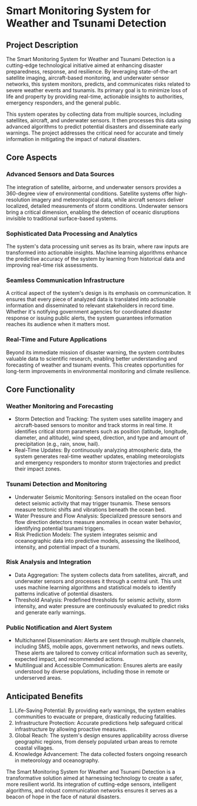 # Smart Monitoring System for Weather and Tsunami Detection

## Project Description
The Smart Monitoring System for Weather and Tsunami Detection is a cutting-edge technological initiative aimed at enhancing disaster preparedness, response, and resilience. By leveraging state-of-the-art satellite imaging, aircraft-based monitoring, and underwater sensor networks, this system monitors, predicts, and communicates risks related to severe weather events and tsunamis. Its primary goal is to minimize loss of life and property by providing real-time, actionable insights to authorities, emergency responders, and the general public.

This system operates by collecting data from multiple sources, including satellites, aircraft, and underwater sensors. It then processes this data using advanced algorithms to predict potential disasters and disseminate early warnings. The project addresses the critical need for accurate and timely information in mitigating the impact of natural disasters.

## Core Aspects

### Advanced Sensors and Data Sources
The integration of satellite, airborne, and underwater sensors provides a 360-degree view of environmental conditions. Satellite systems offer high-resolution imagery and meteorological data, while aircraft sensors deliver localized, detailed measurements of storm conditions. Underwater sensors bring a critical dimension, enabling the detection of oceanic disruptions invisible to traditional surface-based systems.

### Sophisticated Data Processing and Analytics
The system's data processing unit serves as its brain, where raw inputs are transformed into actionable insights. Machine learning algorithms enhance the
predictive accuracy of the system by learning from historical data and improving real-time risk assessments.

### Seamless Communication Infrastructure
A critical aspect of the system's design is its emphasis on communication. It ensures that every piece of analyzed data is translated into actionable information and disseminated to relevant stakeholders in record time. Whether it's notifying government agencies for coordinated disaster response or issuing public alerts, the system guarantees information reaches its audience when it matters most.

### Real-Time and Future Applications
Beyond its immediate mission of disaster warning, the system contributes valuable data to scientific research, enabling better understanding and forecasting of weather and tsunami events. This creates opportunities for long-term improvements in environmental monitoring and climate resilience.

## Core Functionality

### Weather Monitoring and Forecasting
- Storm Detection and Tracking: The system uses satellite imagery and aircraft-based sensors to monitor and track storms in real time. It identifies critical storm parameters such as position (latitude, longitude, diameter, and altitude), wind speed, direction, and type and amount of precipitation (e.g., rain, snow, hail).
- Real-Time Updates: By continuously analyzing atmospheric data, the system generates real-time weather updates, enabling meteorologists and emergency responders to monitor storm trajectories and predict their impact zones.

### Tsunami Detection and Monitoring
- Underwater Seismic Monitoring: Sensors installed on the ocean floor detect seismic activity that may trigger tsunamis. These sensors measure tectonic shifts and vibrations beneath the ocean bed.
- Water Pressure and Flow Analysis: Specialized pressure sensors and flow direction detectors measure anomalies in ocean water behavior, identifying potential tsunami triggers.
- Risk Prediction Models: The system integrates seismic and oceanographic data into predictive models, assessing the likelihood, intensity, and potential impact of a tsunami.

### Risk Analysis and Integration
- Data Aggregation: The system collects data from satellites, aircraft, and underwater sensors and processes it through a central unit. This unit uses machine learning algorithms and statistical models to identify patterns indicative of potential disasters.
- Threshold Analysis: Predefined thresholds for seismic activity, storm intensity, and water pressure are continuously evaluated to predict risks and generate early warnings.

### Public Notification and Alert System
- Multichannel Dissemination: Alerts are sent through multiple channels, including SMS, mobile apps, government networks, and news outlets. These alerts are tailored to convey critical information such as severity, expected impact, and recommended actions.
- Multilingual and Accessible Communication: Ensures alerts are easily understood by diverse populations, including those in remote or underserved areas.

## Anticipated Benefits
1. Life-Saving Potential: By providing early warnings, the system enables communities to evacuate or prepare, drastically reducing fatalities.
2. Infrastructure Protection: Accurate predictions help safeguard critical infrastructure by allowing proactive measures.
3. Global Reach: The system's design ensures applicability across diverse geographic regions, from densely populated urban areas to remote coastal villages.
4. Knowledge Advancement: The data collected fosters ongoing research in meteorology and oceanography.

The Smart Monitoring System for Weather and Tsunami Detection is a transformative solution aimed at harnessing technology to create a safer, more resilient world. Its integration of cutting-edge sensors, intelligent algorithms, and robust communication networks ensures it serves as a beacon of hope in the face of natural disasters.
